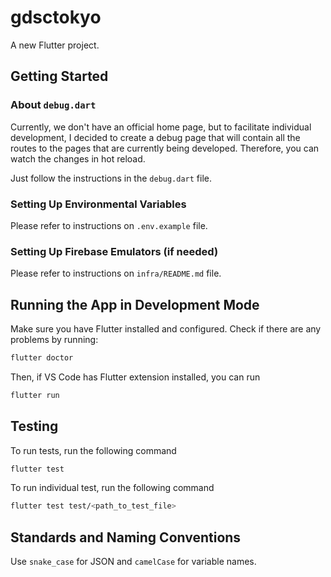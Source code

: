 # gdsctokyo

A new Flutter project.

## Getting Started

### About `debug.dart`

Currently, we don't have an official home page, but to facilitate individual development, I decided to create a debug page that will contain all the routes to the pages that are currently being developed. Therefore, you can watch the changes in hot reload.

Just follow the instructions in the `debug.dart` file.

### Setting Up Environmental Variables

Please refer to instructions on `.env.example` file.

### Setting Up Firebase Emulators (if needed)

Please refer to instructions on `infra/README.md` file.

## Running the App in Development Mode

Make sure you have Flutter installed and configured.
Check if there are any problems by running:

```bash
flutter doctor
```

Then, if VS Code has Flutter extension installed, you can run

```bash
flutter run
```

## Testing

To run tests, run the following command

```bash
flutter test
```

To run individual test, run the following command

```bash
flutter test test/<path_to_test_file>
```

## Standards and Naming Conventions

Use `snake_case` for JSON and `camelCase` for variable names.